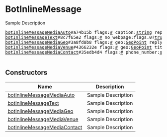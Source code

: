 # BotInlineMessage

Sample Description

<pre>
<a href="../constructor/botInlineMessageMediaAuto.md">botInlineMessageMediaAuto</a>#a74b15b flags:<a href="../type/#.md">#</a> caption:<a href="../type/string.md">string</a> reply_markup:flags.2?<a href="../type/ReplyMarkup.md">ReplyMarkup</a> = <a href="../type/BotInlineMessage.md">BotInlineMessage</a>;
<a href="../constructor/botInlineMessageText.md">botInlineMessageText</a>#8c7f65e2 flags:<a href="../type/#.md">#</a> no_webpage:flags.0?<a href="../type/true.md">true</a> message:<a href="../type/string.md">string</a> entities:flags.1?Vector&lt;<a href="../type/MessageEntity.md">MessageEntity</a>&gt; reply_markup:flags.2?<a href="../type/ReplyMarkup.md">ReplyMarkup</a> = <a href="../type/BotInlineMessage.md">BotInlineMessage</a>;
<a href="../constructor/botInlineMessageMediaGeo.md">botInlineMessageMediaGeo</a>#3a8fd8b8 flags:<a href="../type/#.md">#</a> geo:<a href="../type/GeoPoint.md">GeoPoint</a> reply_markup:flags.2?<a href="../type/ReplyMarkup.md">ReplyMarkup</a> = <a href="../type/BotInlineMessage.md">BotInlineMessage</a>;
<a href="../constructor/botInlineMessageMediaVenue.md">botInlineMessageMediaVenue</a>#4366232e flags:<a href="../type/#.md">#</a> geo:<a href="../type/GeoPoint.md">GeoPoint</a> title:<a href="../type/string.md">string</a> address:<a href="../type/string.md">string</a> provider:<a href="../type/string.md">string</a> venue_id:<a href="../type/string.md">string</a> reply_markup:flags.2?<a href="../type/ReplyMarkup.md">ReplyMarkup</a> = <a href="../type/BotInlineMessage.md">BotInlineMessage</a>;
<a href="../constructor/botInlineMessageMediaContact.md">botInlineMessageMediaContact</a>#35edb4d4 flags:<a href="../type/#.md">#</a> phone_number:<a href="../type/string.md">string</a> first_name:<a href="../type/string.md">string</a> last_name:<a href="../type/string.md">string</a> reply_markup:flags.2?<a href="../type/ReplyMarkup.md">ReplyMarkup</a> = <a href="../type/BotInlineMessage.md">BotInlineMessage</a>;

</pre>

## Constructors

| Name | Description |
|------|-------------|
| [botInlineMessageMediaAuto](../constructor/botInlineMessageMediaAuto.md) | Sample Description |
| [botInlineMessageText](../constructor/botInlineMessageText.md) | Sample Description |
| [botInlineMessageMediaGeo](../constructor/botInlineMessageMediaGeo.md) | Sample Description |
| [botInlineMessageMediaVenue](../constructor/botInlineMessageMediaVenue.md) | Sample Description |
| [botInlineMessageMediaContact](../constructor/botInlineMessageMediaContact.md) | Sample Description |

